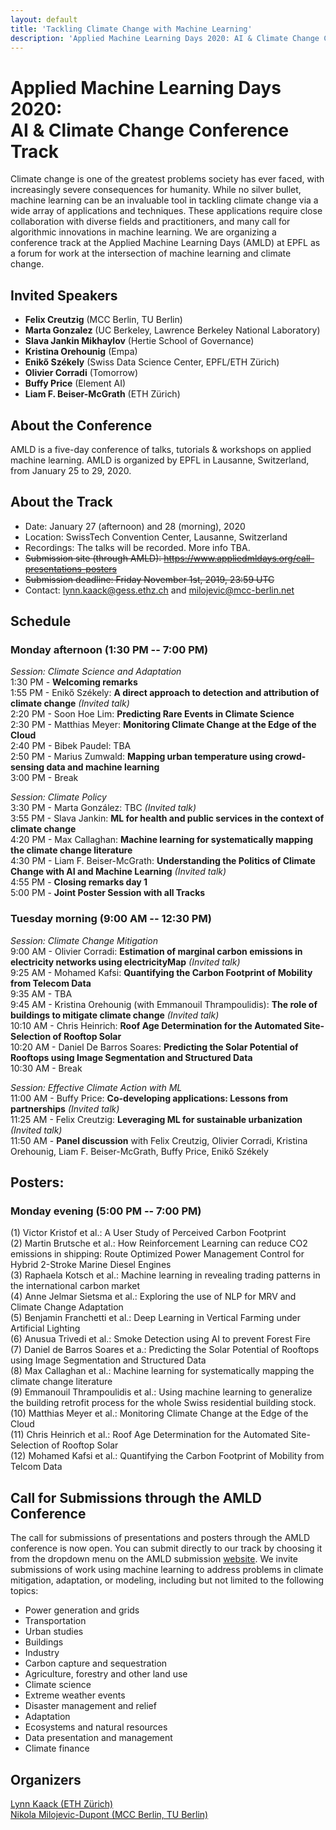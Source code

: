 ```yaml
---
layout: default
title: 'Tackling Climate Change with Machine Learning'
description: 'Applied Machine Learning Days 2020: AI & Climate Change Conference Track'
---
```


<h1>Applied Machine Learning Days 2020:<br>AI & Climate Change Conference Track</h1>

Climate change is one of the greatest problems society has ever faced, with increasingly severe consequences for humanity. While no silver bullet, machine learning can be an invaluable tool in tackling climate change via a wide array of applications and techniques. These applications require close collaboration with diverse fields and practitioners, and many call for algorithmic innovations in machine learning. We are organizing a conference track at the Applied Machine Learning Days (AMLD) at EPFL as a forum for work at the intersection of machine learning and climate change.
## Invited Speakers
- **Felix Creutzig** (MCC Berlin, TU Berlin)
- **Marta Gonzalez** (UC Berkeley, Lawrence Berkeley National Laboratory)
- **Slava Jankin Mikhaylov** (Hertie School of Governance)
- **Kristina Orehounig** (Empa)
- **Enikő Székely** (Swiss Data Science Center, EPFL/ETH Zürich)
- **Olivier Corradi** (Tomorrow)
- **Buffy Price** (Element AI)
- **Liam F. Beiser-McGrath** (ETH Zürich)

## About the Conference
AMLD is a five-day conference of talks, tutorials & workshops on applied machine learning. AMLD is organized by EPFL in Lausanne, Switzerland, from January 25 to 29, 2020. 

## About the Track
- Date: January 27 (afternoon) and 28 (morning), 2020
- Location: SwissTech Convention Center, Lausanne, Switzerland
- Recordings: The talks will be recorded. More info TBA.
- <s>Submission site (through AMLD): <https://www.appliedmldays.org/call-presentations-posters></s>
- <s>Submission deadline: Friday November 1st, 2019, 23:59 UTC</s>
- Contact: <lynn.kaack@gess.ethz.ch> and <milojevic@mcc-berlin.net>

## Schedule

### Monday afternoon (1:30 PM -- 7:00 PM)

*Session: Climate Science and Adaptation*<br/>
1:30 PM - **Welcoming remarks**<br/>
1:55 PM - Enikő Székely: **A direct approach to detection and attribution of climate change** *(Invited talk)*<br/>
2:20 PM - Soon Hoe Lim: **Predicting Rare Events in Climate Science**<br/>
2:30 PM - Matthias Meyer: **Monitoring Climate Change at the Edge of the Cloud**<br/>
2:40 PM - Bibek Paudel: TBA<br/>
2:50 PM - Marius Zumwald: **Mapping urban temperature using crowd-sensing data and machine learning**<br/>
3:00 PM - Break

*Session: Climate Policy*<br/>
3:30 PM - Marta González: TBC *(Invited talk)*<br/>
3:55 PM - Slava Jankin: **ML for health and public services in the context of climate change**<br/>
4:20 PM - Max Callaghan: **Machine learning for systematically mapping the climate change literature**<br/>
4:30 PM - Liam F. Beiser-McGrath: **Understanding the Politics of Climate Change with AI and Machine Learning** *(Invited talk)*<br/>
4:55 PM - **Closing remarks day 1**<br/>
5:00 PM - **Joint Poster Session with all Tracks**

### Tuesday morning (9:00 AM -- 12:30 PM)

*Session: Climate Change Mitigation*<br/>
9:00 AM - Olivier Corradi: **Estimation of marginal carbon emissions in electricity networks using electricityMap** *(Invited talk)*<br/>
9:25 AM - Mohamed Kafsi: **Quantifying the Carbon Footprint of Mobility from Telecom Data**<br/>
9:35 AM - TBA<br/>
9:45 AM - Kristina Orehounig (with Emmanouil Thrampoulidis): **The role of buildings to mitigate climate change** *(Invited talk)*<br/>
10:10 AM - Chris Heinrich: **Roof Age Determination for the Automated Site-Selection of Rooftop Solar**<br/>
10:20 AM - Daniel De Barros Soares: **Predicting the Solar Potential of Rooftops using Image Segmentation and Structured Data**<br/>
10:30 AM - Break<br/>

*Session: Effective Climate Action with ML*<br/>
11:00 AM - Buffy Price: **Co-developing applications: Lessons from partnerships** *(Invited talk)*<br/>
11:25 AM - Felix Creutzig: **Leveraging ML for sustainable urbanization** *(Invited talk)*<br/>
11:50 AM - **Panel discussion** with Felix Creutzig, Olivier Corradi, Kristina Orehounig, Liam F. Beiser-McGrath, Buffy Price, Enikő Székely

## Posters:

### Monday evening (5:00 PM -- 7:00 PM)

(1) Victor Kristof et al.:  A User Study of Perceived Carbon Footprint<br/>
(2) Martin Brutsche et al.: How Reinforcement Learning can reduce CO2 emissions in shipping: Route Optimized Power Management Control for Hybrid 2-Stroke Marine Diesel Engines<br/>
(3) Raphaela Kotsch et al.: Machine learning in revealing trading patterns in the international carbon market<br/>
(4) Anne Jelmar Sietsma et al.: Exploring the use of NLP for MRV and Climate Change Adaptation<br/>
(5) Benjamin Franchetti et al.: Deep Learning in Vertical Farming under Artificial Lighting<br/>
(6) Anusua Trivedi et al.:  Smoke Detection using AI to prevent Forest Fire<br/>
(7) Daniel de Barros Soares et a.: Predicting the Solar Potential of Rooftops using Image Segmentation and Structured Data<br/>
(8) Max Callaghan et al.: Machine learning for systematically mapping the climate change literature<br/>
(9) Emmanouil Thrampoulidis et al.: Using machine learning to generalize the building retrofit process for the whole Swiss residential building stock.<br/>
(10) Matthias Meyer et al.: Monitoring Climate Change at the Edge of the Cloud<br/>
(11) Chris Heinrich et al.: Roof Age Determination for the Automated Site-Selection of Rooftop Solar<br/>
(12) Mohamed Kafsi et al.: Quantifying the Carbon Footprint of Mobility from Telcom Data<br/>

## Call for Submissions through the AMLD Conference
The call for submissions of presentations and posters through the AMLD conference is now open. You can submit directly to our track by choosing it from the dropdown menu on the AMLD submission <a href="https://www.appliedmldays.org/call-presentations-posters" target="_blank">website</a>. We invite submissions of work using machine learning to address problems in climate mitigation, adaptation, or modeling, including but not limited to the following topics:
 - Power generation and grids
 - Transportation
 - Urban studies
 - Buildings 
 - Industry
 - Carbon capture and sequestration
 - Agriculture, forestry and other land use
 - Climate science
 - Extreme weather events
 - Disaster management and relief
 - Adaptation
 - Ecosystems and natural resources
 - Data presentation and management
 - Climate finance

## Organizers
<a href="https://epg.ethz.ch/people/senior-researchers/dr--lynn-kaack.html" target="_blank">Lynn Kaack (ETH Zürich)</a> <br>
<a href="https://www.mcc-berlin.net/en/about/team/milojevic-dupont-nikola.html" target="_blank">Nikola Milojevic-Dupont (MCC Berlin, TU Berlin)</a> <br>
